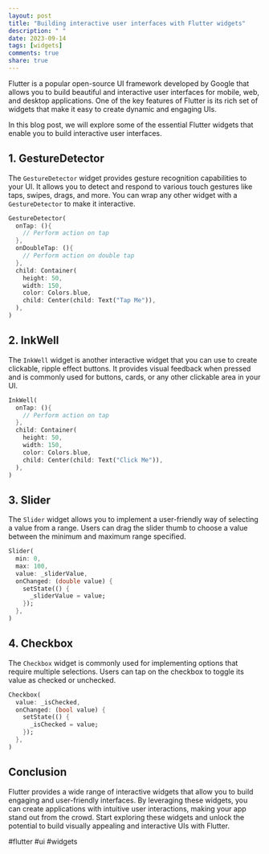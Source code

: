 ```yaml
---
layout: post
title: "Building interactive user interfaces with Flutter widgets"
description: " "
date: 2023-09-14
tags: [widgets]
comments: true
share: true
---
```


Flutter is a popular open-source UI framework developed by Google that allows you to build beautiful and interactive user interfaces for mobile, web, and desktop applications. One of the key features of Flutter is its rich set of widgets that make it easy to create dynamic and engaging UIs.

In this blog post, we will explore some of the essential Flutter widgets that enable you to build interactive user interfaces.

## 1. GestureDetector

The `GestureDetector` widget provides gesture recognition capabilities to your UI. It allows you to detect and respond to various touch gestures like taps, swipes, drags, and more. You can wrap any other widget with a `GestureDetector` to make it interactive.

```dart
GestureDetector(
  onTap: (){
    // Perform action on tap
  },
  onDoubleTap: (){
    // Perform action on double tap
  },
  child: Container(
    height: 50,
    width: 150,
    color: Colors.blue,
    child: Center(child: Text("Tap Me")),
  ),
)
```

## 2. InkWell

The `InkWell` widget is another interactive widget that you can use to create clickable, ripple effect buttons. It provides visual feedback when pressed and is commonly used for buttons, cards, or any other clickable area in your UI.

```dart
InkWell(
  onTap: (){
    // Perform action on tap
  },
  child: Container(
    height: 50,
    width: 150,
    color: Colors.blue,
    child: Center(child: Text("Click Me")),
  ),
)
```

## 3. Slider

The `Slider` widget allows you to implement a user-friendly way of selecting a value from a range. Users can drag the slider thumb to choose a value between the minimum and maximum range specified.

```dart
Slider(
  min: 0,
  max: 100,
  value: _sliderValue,
  onChanged: (double value) {
    setState(() {
      _sliderValue = value;
    });
  },
)
```

## 4. Checkbox

The `Checkbox` widget is commonly used for implementing options that require multiple selections. Users can tap on the checkbox to toggle its value as checked or unchecked.

```dart
Checkbox(
  value: _isChecked,
  onChanged: (bool value) {
    setState(() {
      _isChecked = value;
    });
  },
)
```

## Conclusion

Flutter provides a wide range of interactive widgets that allow you to build engaging and user-friendly interfaces. By leveraging these widgets, you can create applications with intuitive user interactions, making your app stand out from the crowd. Start exploring these widgets and unlock the potential to build visually appealing and interactive UIs with Flutter.

#flutter #ui #widgets